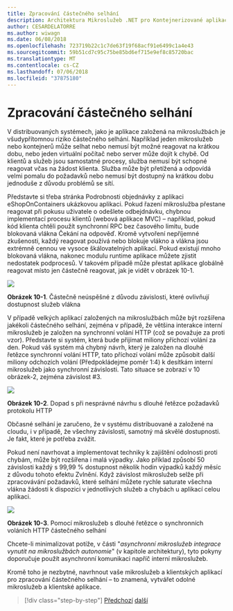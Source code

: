 ```yaml
---
title: Zpracování částečného selhání
description: Architektura Mikroslužeb .NET pro Kontejnerizované aplikace .NET | Zpracování částečného selhání
author: CESARDELATORRE
ms.author: wiwagn
ms.date: 06/08/2018
ms.openlocfilehash: 723719b22c1c7de63f19f68acf91e6499c1a4e43
ms.sourcegitcommit: 59b51cd7c95c75be85bd6ef715e9ef8c85720bac
ms.translationtype: MT
ms.contentlocale: cs-CZ
ms.lasthandoff: 07/06/2018
ms.locfileid: "37875180"
---
```

# <a name="handling-partial-failure"></a>Zpracování částečného selhání

V distribuovaných systémech, jako je aplikace založená na mikroslužbách je všudypřítomnou riziko částečného selhání. Například jeden mikroslužeb nebo kontejnerů může selhat nebo nemusí být možné reagovat na krátkou dobu, nebo jeden virtuální počítač nebo server může dojít k chybě. Od klientů a služeb jsou samostatné procesy, služba nemusí být schopné reagovat včas na žádost klienta. Služba může být přetížená a odpovídá velmi pomalu do požadavků nebo nemusí být dostupný na krátkou dobu jednoduše z důvodu problémů se sítí.

Představte si třeba stránka Podrobnosti objednávky z aplikaci eShopOnContainers ukázkovou aplikaci. Pokud řazení mikroslužba přestane reagovat při pokusu uživatele o odešlete odbejdnávku, chybnou implementací procesu klientů (webová aplikace MVC) – například, pokud kód klienta chtěli použít synchronní RPC bez časového limitu, bude blokovaná vlákna Čekání na odpověď. Kromě vytvoření nepříjemné zkušenosti, každý reagovat používá nebo blokuje vlákno a vlákna jsou extrémně cennou ve vysoce škálovatelných aplikací. Pokud existují mnoho blokovaná vlákna, nakonec modulu runtime aplikace můžete zjistit nedostatek podprocesů. V takovém případě může přestat aplikace globálně reagovat místo jen částečně reagovat, jak je vidět v obrázek 10-1.

![](./media/image1.png)

**Obrázek 10-1**. Částečně neúspěšné z důvodu závislosti, které ovlivňují dostupnost služeb vlákna

V případě velkých aplikací založených na mikroslužbách může být rozšířena jakékoli částečného selhání, zejména v případě, že většina interakce interní mikroslužeb je založen na synchronní volání HTTP (což se považuje za proti vzor). Představte si systém, která bude přijímat miliony příchozí volání za den. Pokud váš systém má chybný návrh, který je založen na dlouhé řetězce synchronní volání HTTP, tato příchozí volání může způsobit další miliony odchozích volání (Předpokládejme poměr 1:4) k desítkám interní mikroslužeb jako synchronní závislosti. Tato situace se zobrazí v 10 obrázek-2, zejména závislost \#3.

![](./media/image2.png)

**Obrázek 10-2**. Dopad s při nesprávné návrhu s dlouhé řetězce požadavků protokolu HTTP

Občasné selhání je zaručeno, že v systému distribuované a založené na cloudu, i v případě, že všechny závislosti, samotný má skvělé dostupnosti. Je fakt, které je potřeba zvážit.

Pokud není navrhovat a implementovat techniky k zajištění odolnosti proti chybám, může být rozšířena i malá výpadky. Jako příklad způsobí 50 závislosti každý s 99,99 % dostupnost několik hodin výpadků každý měsíc z důvodu tohoto efektu Zvlnění. Když závislost mikroslužeb selže při zpracovávání požadavků, které selhání můžete rychle saturate všechna vlákna žádosti k dispozici v jednotlivých služeb a chybách u aplikací celou aplikaci.

![](./media/image3.png)

**Obrázek 10-3**. Pomocí mikroslužeb s dlouhé řetězce o synchronních voláních HTTP částečného selhání

Chcete-li minimalizovat potíže, v části "*asynchronní mikroslužeb integrace vynutit na mikroslužbách autonomie*" (v kapitole architektury), tyto pokyny doporučuje použít asynchronní komunikaci napříč interní mikroslužeb. 

Kromě toho je nezbytné, navrhnout vaše mikroslužeb a klientských aplikací pro zpracování částečného selhání – to znamená, vytvářet odolné mikroslužeb a klientské aplikace.


>[!div class="step-by-step"]
[Předchozí](index.md)
[další](partial-failure-strategies.md)
